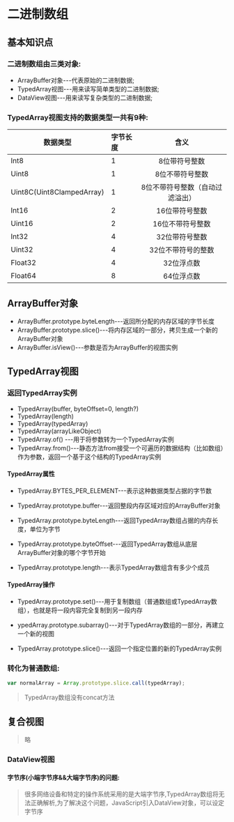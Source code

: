 # 二进制数组

## 基本知识点

### 二进制数组由三类对象:

- ArrayBuffer对象---代表原始的二进制数据;
- TypedArray视图---用来读写简单类型的二进制数据;
- DataView视图---用来读写复杂类型的二进制数据;

### TypedArray视图支持的数据类型一共有9种:

数据类型                      | 字节长度 |        含义
------------------------- | :--- | :--------------:
Int8                      | 1    |     8位带符号整数
Uint8                     | 1    |     8位不带符号整数
Uint8C(Uint8ClampedArray) | 1    | 8位不带符号整数（自动过滤溢出）
Int16                     | 2    |     16位带符号整数
Uint16                    | 2    |    16位不带符号整数
Int32                     | 4    |     32位带符号整数
Uint32                    | 4    |    32位不带符号的整数
Float32                   | 4    |      32位浮点数
Float64                   | 8    |      64位浮点数

## ArrayBuffer对象

- ArrayBuffer.prototype.byteLength---返回所分配的内存区域的字节长度
- ArrayBuffer.prototype.slice()---将内存区域的一部分，拷贝生成一个新的ArrayBuffer对象
- ArrayBuffer.isView()---参数是否为ArrayBuffer的视图实例

## TypedArray视图

### 返回TypedArray实例

- TypedArray(buffer, byteOffset=0, length?)
- TypedArray(length)
- TypedArray(typedArray)
- TypedArray(arrayLikeObject)
- TypedArray.of() ---用于将参数转为一个TypedArray实例
- TypedArray.from()---静态方法from接受一个可遍历的数据结构（比如数组）作为参数，返回一个基于这个结构的TypedArray实例

#### TypedArray属性

- TypedArray.BYTES_PER_ELEMENT---表示这种数据类型占据的字节数

- TypedArray.prototype.buffer---返回整段内存区域对应的ArrayBuffer对象

- TypedArray.prototype.byteLength---返回TypedArray数组占据的内存长度，单位为字节

- TypedArray.prototype.byteOffset---返回TypedArray数组从底层ArrayBuffer对象的哪个字节开始
- TypedArray.prototype.length---表示TypedArray数组含有多少个成员

#### TypedArray操作

- TypedArray.prototype.set()---用于复制数组（普通数组或TypedArray数组），也就是将一段内容完全复制到另一段内存

- ypedArray.prototype.subarray()---对于TypedArray数组的一部分，再建立一个新的视图

- TypedArray.prototype.slice()---返回一个指定位置的新的TypedArray实例

### 转化为普通数组:

```javascript
var normalArray = Array.prototype.slice.call(typedArray);
```

> TypedArray数组没有concat方法

## 复合视图

> 略

### DataView视图

#### 字节序(小端字节序&&大端字节序)的问题:

> 很多网络设备和特定的操作系统采用的是大端字节序,TypedArray数组将无法正确解析,为了解决这个问题，JavaScript引入DataView对象，可以设定字节序
